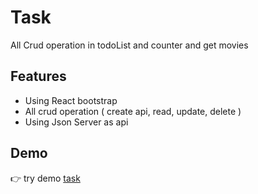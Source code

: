 # Task 

All Crud operation in todoList and counter and get movies

## Features
- Using React bootstrap
- All crud operation ( create api, read, update, delete )  
- Using Json Server as api

## Demo
:point_right: try demo [task](https://fake-tasks.herokuapp.com/)
